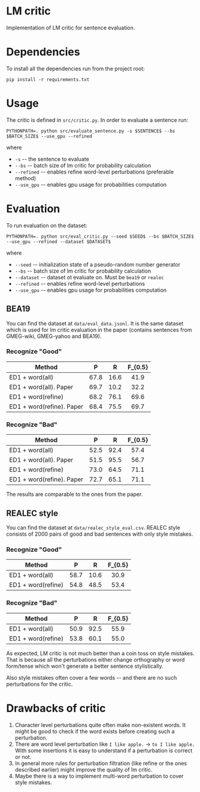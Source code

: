 # LM critic
Implementation of LM critic for sentence evaluation.

# Dependencies
To install all the dependencies run from the project root:
```
pip install -r requirements.txt
```

# Usage
The critic is defined in `src/critic.py`. In order to evaluate a sentence run:
```
PYTHONPATH=. python src/evaluate_sentence.py -s $SENTENCE$ --bs $BATCH_SIZE$ --use_gpu --refined 
```
where
* `-s` -- the sentence to evaluate
* `--bs` -- batch size of lm critic for probability calculation
* `--refined` -- enables refine word-level perturbations (preferable method)
* `--use_gpu` -- enables gpu usage for probabilities computation 

# Evaluation
To run evaluation on the dataset:
```
PYTHONPATH=. python src/eval_critic.py --seed $SEED$ --bs $BATCH_SIZE$ --use_gpu --refined --dataset $DATASET$
```
where
* `--seed` -- initialization state of a pseudo-random number generator
* `--bs` -- batch size of lm critic for probability calculation
* `--dataset` -- dataset ot evaluate on. Must be `bea19` or `realec`
* `--refined` -- enables refine word-level perturbations
* `--use_gpu` -- enables gpu usage for probabilities computation

## BEA19
You can find the dataset at `data/eval_data.jsonl`. It is the same dataset which is used 
for lm critic evaluation in the paper (contains sentences from GMEG-wiki, GMEG-yahoo and BEA19). 
### Recognize "Good"
| Method   |      P      |  R  | F_{0.5}|
|----------|:-------------:|:------:|:---:|
| ED1 + word(all)           | 67.8 | 16.6 | 41.9 |
| ED1 + word(all). Paper    | 69.7 | 10.2 | 32.2 |
| ED1 + word(refine)        | 68.2 | 76.1 | 69.6 |
| ED1 + word(refine). Paper | 68.4 | 75.5 | 69.7 |

### Recognize "Bad"
| Method   |      P      |  R  | F_{0.5}|
|----------|:-------------:|:------:|:---:|
| ED1 + word(all)           | 52.5 | 92.4 | 57.4 |
| ED1 + word(all). Paper    | 51.5 | 95.5 | 56.7 |
| ED1 + word(refine)        | 73.0 | 64.5 | 71.1 |
| ED1 + word(refine). Paper | 72.7 | 65.1 | 71.1 |

The results are comparable to the ones from the paper.

## REALEC style
You can find the dataset at `data/realec_style_eval.csv`.
REALEC style consists of 2000 pairs of good and bad sentences with only style mistakes.
### Recognize "Good"
| Method   |      P      |  R  | F_{0.5}|
|----------|:-------------:|:------:|:---:|
| ED1 + word(all)           | 58.7 | 10.6 | 30.9 |
| ED1 + word(refine)        | 54.8 | 48.5 | 53.4 |

### Recognize "Bad"
| Method   |      P      |  R  | F_{0.5}|
|----------|:-------------:|:------:|:---:|
| ED1 + word(all)           | 50.9 | 92.5 | 55.9 |
| ED1 + word(refine)        | 53.8 | 60.1 | 55.0 |

As expected, LM critic is not much better than a coin toss on style mistakes. That is because all the perturbations
either change orthography or word form/tense which won't generate a better sentence stylistically. 

Also style mistakes often cover a few words -- and there are no such perturbations for the critic.

# Drawbacks of critic
1. Character level perturbations quite often make non-existent words. It might be good to check if the word exists before creating such a perturbation.
2. There are word level perturbation like `I like apple.` -> `to I like apple.` With some insertions it is easy to understand if a perturbation is correct or not.
3. In general more rules for perturbation filtration (like refine or the ones described earlier) might improve the quality of lm critic.
4. Maybe there is a way to implement multi-word perturbation to cover style mistakes.